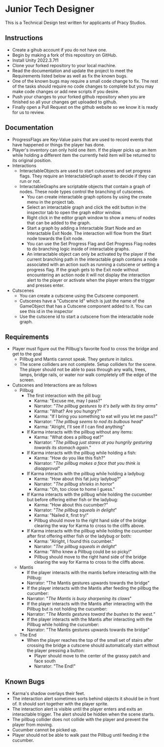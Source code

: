 # Junior Tech Designer
This is a Technical Design test written for applicants of Pracy Studios.

## Instructions
- Create a gihub account if you do not have one. <br/>
- Begin by making a fork of this repository on GitHub.<br/>
- Install Unity 2022.3.7f1 <br/>
- Clone your forked repository to your local machine. <br/>
- Read the documentation and update the project to meet the Requirements listed below as well as fix the known bugs.
- One of the known bugs may require a small code change to fix. The rest of the tasks should require no code changes to complete but you may make code changes or add new scripts if you desire. <br/>
- Push your changes to your forked github repository when you are finished so all your changes get uploaded to github. <br/> 
- Finally open a Pull Request on the github website so we know it is ready for us to review. <br/>

## Documentation
 - ProgressFlags are Key-Value pairs that are used to record events that have happened or things the player has done.
 - Player's inventory can only hold one item. If the player picks up an item while holding a different item the currently held item will be returned to its original position.
 - Interactions
 	- InteractableObjects are used to start cutscenes and set progress flags. They require an InteractableGraph asset to decide if they can run or not.
 	- InteractableGraphs are scriptable objects that contain a graph of nodes. These node types control the branching of cutscenes.
 		- You can create interactable graph options by using the create menu in the project tab.
 		- Select an interactable graph and click the edit button in the inspector tab to open the graph editor window.
 		- Right click in the editor graph window to show a menu of nodes that can be added to the graph.
 		- Start a graph by adding a Interactable Start Node and an Interactable Exit Node. The interaction will flow from the Start node towards the Exit node.
 		- You can use the Set Progress Flag and Get Progress Flag nodes to do branching logic inside of interactable graphs.
 		- An interactable object can only be activated by the player if the current branching path in the interactable graph contains a node associated with an action such as running a cutscene or setting a progress flag. If the graph gets to the Exit node without encountering an action node it will not display the interaction alert to the player or activate when the player enters the trigger and presses enter.
 - Cutscenes
 	- You can create a cutscene using the Cutscene component.
 	- Cutscenes have a "Cutscene Id" which is just the name of the GameObject that has a Cutscene component added to it. You can see this id in the inspector
 	- Use the cutscene id to start a cutscene from the interactable node graph.

## Requirements
 - Player must figure out the Pillbug's favorite food to cross the bridge and get to the goal
 	- Pillbug and Mantis cannot speak. They gesture in italics.
 	- The scene colliders are not complete. Setup colliders for the scene. The player should not be able to pass through any walls, trees, lamps, bridge rails, or water nor walk completely off the edge of the screen.
  - Cutscenes and Interactions are as follows
 	  - Pillbug
   		- The first interaction with the pill bug:
   			- Karma: "Excuse me, may I pass?"
   			- Narrator: "*The pillbug gestures to it's belly with its tiny arms*"
   			- Karma: "What? Are you hungry?"
   			- Karma: "If I bring you something to eat will you let me pass?"
   			- Narrator: "*The pillbug seems to nod its bulbous head*"
   			- Karma: "Alright, I'll see if I can find anything"
   		- If Karma interacts with the pillbug without any items:
   			- Karma: "What does a pillbug eat?"
   			- Narrator: "*The pillbug just stares at you hungrily gesturing towards its stomach again.*"
   		- If Karma interacts with the pillbug while holding a fish:
   			- Karma: "How do you like this fish?"
   			- Narrator: "*The pillbug makes a face that you think is disapproval*"
   		- If Karma interacts with the pillbug while holding a ladybug:
   			- Karma: "How about this fat juicy ladybug?"
   			- Narrator: "*The pillbug shrieks in horror*"
   			- Karma: "Oh, too close to home I guess."
   		- If Karma interacts with the pillbug while holding the cucumber but before offering either fish or the ladybug:
   			- Karma: "How about this cucumber?"
   			- Narrator: "*The pillbug squeals in delight*"
   			- Karma: "Nailed it, first try!"
   			- Pillbug should move to the right hand side of the bridge clearing the way for Karma to cross to the cliffs above.
   		- If Karma interacts with the pillbug while holding the cucumber after first offering either fish or the ladybug or both:
   			- Karma: "Alright, I found this cucumber."
   			- Narrator: "*The pillbug squeals in delight*"
   			- Karma: "Who knew a Pillbug could be so picky!"
   			- Pillbug should move to the right hand side of the bridge clearing the way for Karma to cross to the cliffs above.
   	- Mantis
   		- If the player interacts with the mantis before interacting with the Pillbug:
   		 - Narrator: "The Mantis gestures upwards towards the bridge"
   		- If the player interacts with the Mantis after feeding the pillbug the cucumber:
   		 - Narrator: "*The Mantis is busy sharpening its claws*"
   		- If the player interacts with the Mantis after interacting with the Pillbug but is not holding the cucumber:
   		 - Narrator: "*The Mantis gestures toward the bushes to the west.*"
   		- If the player interacts with the Mantis after interacting with the Pillbug while holding the cucumber:
   		 - Narrator: "The Mantis gestures upwards towards the bridge"
   	- The End
   		- When the player reaches the top of the small set of stairs after crossing the bridge a cutscene should automatically start without the player pressing a button:
   			- Player should move to the center of the grassy patch and face south
   			- Narrator: "The End!"

## Known Bugs
 - Karma's shadow overlays their feet.
 - The interaction alert sometimes sorts behind objects it should be in front of. It should sort together with the player sprite.
 - The interaction alert is visible until the player enters and exits an interactable trigger. The alert should be hidden when the scene starts.
 - The pillbug collider does not collide with the player and prevent the player from moving.
 - Cucumber cannot be picked up.
 - Player should not be able to walk past the Pillbug until feeding it the cucumber.
